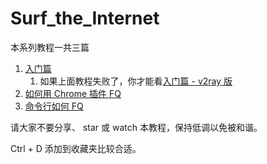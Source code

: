 # Surf_the_Internet

本系列教程一共三篇

1. [入门篇](https://github.com/sun-shadow/Surf_the_Internet/blob/master/%E5%85%A5%E9%97%A8%E7%AF%87.md)
    1. 如果上面教程失败了，你才能看[入门篇 - v2ray 版](https://github.com/sun-shadow/Surf_the_Internet/blob/master/%E5%85%A5%E9%97%A8%E7%AF%87%20-%20v2ray%20%E7%89%88%E6%9C%AC.md)
2. [如何用 Chrome 插件 FQ](https://github.com/sun-shadow/Surf_the_Internet/blob/master/%E6%8F%92%E4%BB%B6%E7%AF%87.md)
3. [命令行如何 FQ](https://github.com/sun-shadow/Surf_the_Internet/blob/master/%E5%91%BD%E4%BB%A4%E8%A1%8C%E7%AF%87.md)

请大家不要分享、 star 或 watch 本教程，保持低调以免被和谐。

Ctrl + D 添加到收藏夹比较合适。
